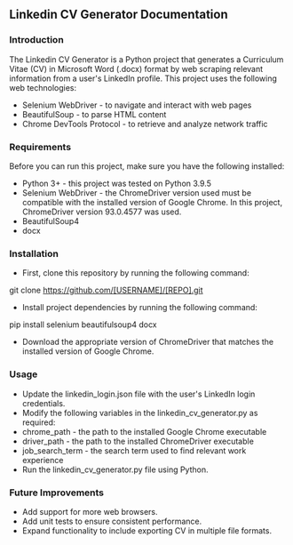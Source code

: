 ## Linkedin CV Generator Documentation

### Introduction
The Linkedin CV Generator is a Python project that generates a Curriculum Vitae (CV) in Microsoft Word (.docx) format by web scraping relevant information from a user's LinkedIn profile. This project uses the following web technologies:

* Selenium WebDriver - to navigate and interact with web pages
* BeautifulSoup - to parse HTML content
* Chrome DevTools Protocol - to retrieve and analyze network traffic

### Requirements
Before you can run this project, make sure you have the following installed:

* Python 3+ - this project was tested on Python 3.9.5
* Selenium WebDriver - the ChromeDriver version used must be compatible with the installed version of Google Chrome. In this project, ChromeDriver version 93.0.4577 was used.
* BeautifulSoup4
* docx

### Installation
- First, clone this repository by running the following command:

git clone https://github.com/[USERNAME]/[REPO].git

- Install project dependencies by running the following command:

pip install selenium beautifulsoup4 docx

- Download the appropriate version of ChromeDriver that matches the installed version of Google Chrome.

### Usage
* Update the linkedin_login.json file with the user's LinkedIn login credentials.
* Modify the following variables in the linkedin_cv_generator.py as required:
* chrome_path - the path to the installed Google Chrome executable
* driver_path - the path to the installed ChromeDriver executable
* job_search_term - the search term used to find relevant work experience
* Run the linkedin_cv_generator.py file using Python.

### Future Improvements
* Add support for more web browsers.
* Add unit tests to ensure consistent performance.
* Expand functionality to include exporting CV in multiple file formats.

